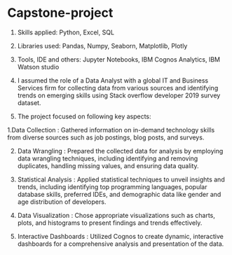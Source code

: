 # Capstone-project
1. Skills applied: Python, Excel, SQL
   
2. Libraries used: Pandas, Numpy, Seaborn, Matplotlib, Plotly

3. Tools, IDE and others: Jupyter Notebooks, IBM Cognos Analytics, IBM Watson studio

4. I assumed the role of a Data Analyst with a global IT and Business Services firm for collecting data from various sources and identifying trends on emerging skills using Stack overflow developer 2019 survey dataset.
   
5. The project focused on following key aspects:
   
1.Data Collection : Gathered information on in-demand technology skills from diverse sources such as job postings, blog posts, and surveys.

2. Data Wrangling : Prepared the collected data for analysis by employing data wrangling techniques, including identifying and removing duplicates, handling missing values, and ensuring data quality.
   
3. Statistical Analysis : Applied statistical techniques to unveil insights and trends, including identifying top programming languages, popular database skills, preferred IDEs, and demographic data like gender and age distribution of developers.
 
5. Data Visualization : Chose appropriate visualizations such as charts, plots, and histograms to present findings and trends effectively.
 
6. Interactive Dashboards : Utilized Cognos to create dynamic, interactive dashboards for a comprehensive analysis and presentation of the data.
